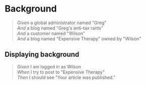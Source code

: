 ﻿
# Background

>_Given_ a global administrator named "Greg"  
>_And_ a blog named "Greg's anti-tax rants"  
>_And_ a customer named "Wilson"  
>_And_ a blog named "Expensive Therapy" owned by "Wilson"  

## Displaying background

>_Given_ I am logged in as Wilson  
>_When_ I try to post to "Expensive Therapy"  
>_Then_ I should see "Your article was published."  
